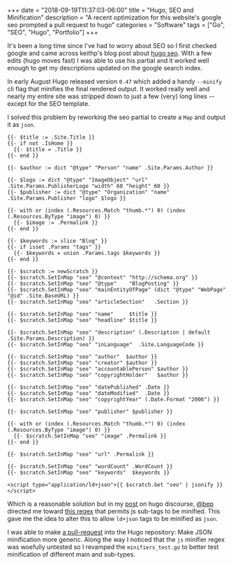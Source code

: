 +++
date = "2018-09-19T11:37:03-06:00"
title = "Hugo, SEO and Minification"
description = "A recent optimization for this website's google seo prompted a pull request to hugo"
categories = "Software"
tags = ["Go", "SEO", "Hugo", "Portfolio"]
+++

It's been a long time since I've had to worry about SEO so I first checked google and came across keithp's blog post about [hugo seo](https://keithpblog.org/post/hugo-website-seo/). With a few edits (hugo moves fast) I was able to use his partial and it worked well enough to get my descriptions updated on the google search index.

In early August Hugo released version `0.47` which added a handy `--minify` cli flag that minifies the final rendered output. It worked really well and nearly my entire site was stripped down to just a few (very) long lines -- except for the SEO template.

I solved this problem by reworking the seo partial to create a `Map` and output it as `json`.

```go-html-template
{{- $title := .Site.Title }}
{{- if not .IsHome }}
  {{- $title = .Title }}
{{- end }}

{{- $author := dict "@type" "Person" "name" .Site.Params.Author }}

{{- $logo := dict "@type" "ImageObject" "url" .Site.Params.PublisherLogo "width" 60 "height" 60 }}
{{- $publisher := dict "@type" "Organization" "name" .Site.Params.Publisher "logo" $logo }}

{{- with or (index (.Resources.Match "thumb.*") 0) (index (.Resources.ByType "image") 0) }}
  {{- $image := .Permalink }}
{{- end }}

{{- $keywords := slice "Blog" }}
{{- if isset .Params "tags" }}
  {{- $keywords = union .Params.tags $keywords }}
{{- end }}

{{- $scratch := newScratch }}
{{- $scratch.SetInMap "seo" "@context" "http://schema.org" }}
{{- $scratch.SetInMap "seo" "@type"    "BlogPosting" }}
{{- $scratch.SetInMap "seo" "mainEntityOfPage" (dict "@type" "WebPage" "@id" .Site.BaseURL) }}
{{- $scratch.SetInMap "seo" "articleSection"   .Section }}

{{- $scratch.SetInMap "seo" "name"     $title }}
{{- $scratch.SetInMap "seo" "headline" $title }}

{{- $scratch.SetInMap "seo" "description" (.Description | default .Site.Params.Description) }}
{{- $scratch.SetInMap "seo" "inLanguage"  .Site.LanguageCode }}

{{- $scratch.SetInMap "seo" "author"  $author }}
{{- $scratch.SetInMap "seo" "creator" $author }}
{{- $scratch.SetInMap "seo" "accountablePerson" $author }}
{{- $scratch.SetInMap "seo" "copyrightHolder"   $author }}

{{- $scratch.SetInMap "seo" "datePublished" .Date }}
{{- $scratch.SetInMap "seo" "dateModified"  .Date }}
{{- $scratch.SetInMap "seo" "copyrightYear" (.Date.Format "2006") }}

{{- $scratch.SetInMap "seo" "publisher" $publisher }}

{{- with or (index (.Resources.Match "thumb.*") 0) (index (.Resources.ByType "image") 0) }}
  {{- $scratch.SetInMap "seo" "image" .Permalink }}
{{- end }}

{{- $scratch.SetInMap "seo" "url" .Permalink }}

{{- $scratch.SetInMap "seo" "wordCount" .WordCount }}
{{- $scratch.SetInMap "seo" "keywords"  $keywords }}

<script type="application/ld+json">{{ $scratch.Get "seo" | jsonify }}</script>
```

Which is a reasonable solution but in my [post](https://discourse.gohugo.io/t/minify-the-output-of-a-partial/14070/10) on hugo discourse, [@bep](https://github.com/bep) directed me toward [this regex](https://github.com/gohugoio/hugo/blob/37d6463479952f7dfba59d899eed38b41e223283/minifiers/minifiers.go#L76) that permits js sub-tags to be minified. This gave me the idea to alter this to allow `ld+json` tags to be minified as `json`.

I was able to make [a pull-request](https://github.com/gohugoio/hugo/pull/5178) into the Hugo repository: Make JSON minification more generic. Along the way I noticed that the `js` minifier regex was woefully untested so I revamped the `minifiers_test.go` to better test minification of different main and sub-types.
